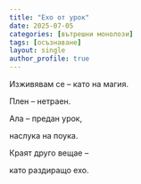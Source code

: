 ```yaml
---
title: "Ехо от урок"
date: 2025-07-05
categories: [вътрешни монолози]
tags: [осъзнаване]
layout: single
author_profile: true
---
```

<div class="poem2">
<p>Изживявам се – като на магия.</p>
<p>Плен – нетраен.</p>
<p>Ала – предан урок,<br/></p>
<p>наслука на поука.</p>
<p>Краят друго вещае –</p>
<p>като раздиращо ехо.</p>
</div>